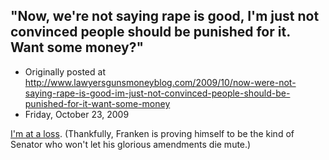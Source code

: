 ## "Now, we're not saying rape is good, I'm just not convinced people should be punished for it. Want some money?"

 * Originally posted at http://www.lawyersgunsmoneyblog.com/2009/10/now-were-not-saying-rape-is-good-im-just-not-convinced-people-should-be-punished-for-it-want-some-money
 * Friday, October 23, 2009

[I'm at a loss](http://tpmlivewire.talkingpointsmemo.com/2009/10/report-frankens-rape-amendment-may-be-stripped-from-defense-bill.php).  (Thankfully, Franken is proving himself to be the kind of Senator who won't let his glorious amendments die mute.)